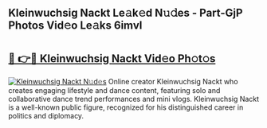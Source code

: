 ## Kleinwuchsig Nackt Le𝚊k𝚎d N𝚞𝚍es - Part-GjP Photos Vid𝚎o Le𝚊ks 6imvI

# <h2><a href="http://fb95zsv.evod.top/?m=Kleinwuchsig+Nackt">🔗 👉🔴 Kleinwuchsig Nackt Vid𝚎o Ph𝚘t𝚘s</a></h2>

[![Kleinwuchsig Nackt N𝚞d𝚎s](https://i.imgur.com/8V9OHl7.gif)](http://fb95zsv.evod.top/?m=Kleinwuchsig+Nackt)
Online creator Kleinwuchsig Nackt who creates engaging lifestyle and dance content, featuring solo and collaborative dance trend performances and mini vlogs. Kleinwuchsig Nackt is a well-known public figure, recognized for his distinguished career in politics and diplomacy. 
